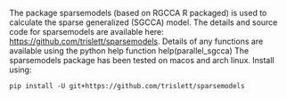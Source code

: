 The package sparsemodels (based on RGCCA R packaged) is used to calculate the sparse generalized (SGCCA) model.
The details and source code for sparsemodels are available here: https://github.com/trislett/sparsemodels.
Details of any functions are available using the python help function help(parallel_sgcca)
The sparsemodels package has been tested on macos and arch linux. Install using:

`pip install -U git+https://github.com/trislett/sparsemodels`
